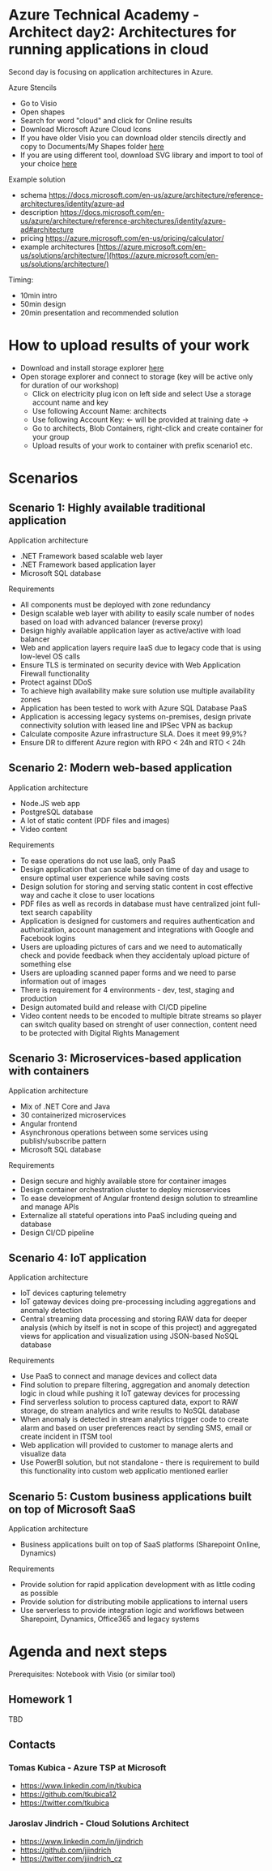 # Azure Technical Academy - Architect day2:  Architectures for running applications in cloud
Second day is focusing on application architectures in Azure.

Azure Stencils
* Go to Visio
* Open shapes
* Search for word "cloud" and click for Online results
* Download Microsoft Azure Cloud Icons
* If you have older Visio you can download older stencils directly and copy to Documents/My Shapes folder [here](https://architects.blob.core.windows.net/visio/CnE_CloudV2.7.vss?st=2019-05-20T05%3A27%3A00Z&se=2020-05-21T07%3A27%3A00Z&sp=rl&sv=2018-03-28&sr=b&sig=IELwMsknjeDR3E2fQcfyDa1lOG3hHIiHvLe4gyXMn0U%3D)
* If you are using different tool, download SVG library and import to tool of your choice [here](https://www.microsoft.com/en-us/download/details.aspx?id=41937)

Example solution
- schema https://docs.microsoft.com/en-us/azure/architecture/reference-architectures/identity/azure-ad
- description https://docs.microsoft.com/en-us/azure/architecture/reference-architectures/identity/azure-ad#architecture
- pricing https://azure.microsoft.com/en-us/pricing/calculator/
- example architectures [https://azure.microsoft.com/en-us/solutions/architecture/](https://azure.microsoft.com/en-us/solutions/architecture/)

Timing: 
- 10min intro 
- 50min design
- 20min presentation and recommended solution

# How to upload results of your work
* Download and install storage explorer [here](https://azure.microsoft.com/en-us/features/storage-explorer/)
* Open storage explorer and connect to storage (key will be active only for duration of our workshop)
    * Click on electricity plug icon on left side and select Use a storage account name and key
    * Use following Account Name: architects
    * Use following Account Key: <- will be provided at training date ->
    * Go to architects, Blob Containers, right-click and create container for your group
    * Upload results of your work to container with prefix scenario1 etc.

# Scenarios

## Scenario 1: Highly available traditional application
Application architecture
- .NET Framework based scalable web layer
- .NET Framework based application layer
- Microsoft SQL database

Requirements
- All components must be deployed with zone redundancy
- Design scalable web layer with ability to easily scale number of nodes based on load with advanced balancer (reverse proxy)
- Design highly available application layer as active/active with load balancer
- Web and application layers require IaaS due to legacy code that is using low-level OS calls
- Ensure TLS is terminated on security device with Web Application Firewall functionality
- Protect against DDoS
- To achieve high availability make sure solution use multiple availability zones
- Application has been tested to work with Azure SQL Database PaaS
- Application is accessing legacy systems on-premises, design private connectivity solution with leased line and IPSec VPN as backup
- Calculate composite Azure infrastructure SLA. Does it meet 99,9%?
- Ensure DR to different Azure region with RPO < 24h and RTO < 24h

## Scenario 2: Modern web-based application
Application architecture
- Node.JS web app
- PostgreSQL database
- A lot of static content (PDF files and images)
- Video content

Requirements
- To ease operations do not use IaaS, only PaaS
- Design application that can scale based on time of day and usage to ensure optimal user experience while saving costs
- Design solution for storing and serving static content in cost effective way and cache it close to user locations
- PDF files as well as records in database must have centralized joint full-text search capability
- Application is designed for customers and requires authentication and authorization, account management and integrations with Google and Facebook logins
- Users are uploading pictures of cars and we need to automatically check and povide feedback when they accidentaly upload picture of something else
- Users are uploading scanned paper forms and we need to parse information out of images
- There is requirement for 4 environments - dev, test, staging and production
- Design automated build and release with CI/CD pipeline
- Video content needs to be encoded to multiple bitrate streams so player can switch quality based on strenght of user connection, content need to be protected with Digital Rights Management

## Scenario 3: Microservices-based application with containers
Application architecture
- Mix of .NET Core and Java
- 30 containerized microservices
- Angular frontend
- Asynchronous operations between some services using publish/subscribe pattern
- Microsoft SQL database

Requirements
- Design secure and highly available store for container images
- Design container orchestration cluster to deploy microservices
- To ease development of Angular frontend design solution to streamline and manage APIs
- Externalize all stateful operations into PaaS including queing and database
- Design CI/CD pipeline

## Scenario 4: IoT application
Application architecture
- IoT devices capturing telemetry
- IoT gateway devices doing pre-processing including aggregations and anomaly detection
- Central streaming data processing and storing RAW data for deeper analysis (which by itself is not in scope of this project) and aggregated views for application and visualization using JSON-based NoSQL database

Requirements
- Use PaaS to connect and manage devices and collect data
- Find solution to prepare filtering, aggregation and anomaly detection logic in cloud while pushing it IoT gateway devices for processing
- Find serverless solution to process captured data, export to RAW storage, do stream analytics and write results to NoSQL database
- When anomaly is detected in stream analytics trigger code to create alarm and based on user preferences react by sending SMS, email or create incident in ITSM tool
- Web application will provided to customer to manage alerts and visualize data
- Use PowerBI solution, but not standalone - there is requirement to build this functionality into custom web applicatio mentioned earlier

## Scenario 5: Custom business applications built on top of Microsoft SaaS
Application architecture
- Business applications built on top of SaaS platforms (Sharepoint Online, Dynamics)

Requirements
- Provide solution for rapid application development with as little coding as possible
- Provide solution for distributing mobile applications to internal users
- Use serverless to provide integration logic and workflows between Sharepoint, Dynamics, Office365 and legacy systems

# Agenda and next steps 

Prerequisites: Notebook with Visio (or similar tool)

## Homework 1
TBD

## Contacts

### Tomas Kubica - Azure TSP at Microsoft
- https://www.linkedin.com/in/tkubica
- https://github.com/tkubica12
- https://twitter.com/tkubica

### Jaroslav Jindrich - Cloud Solutions Architect
- https://www.linkedin.com/in/jjindrich
- https://github.com/jjindrich
- https://twitter.com/jjindrich_cz
